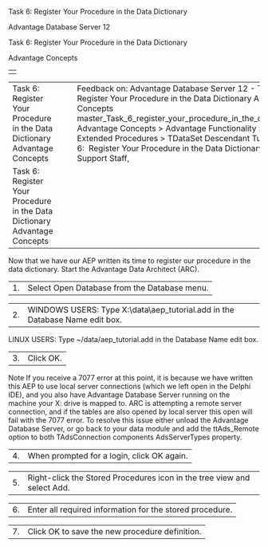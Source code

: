 Task 6: Register Your Procedure in the Data Dictionary




Advantage Database Server 12  

Task 6: Register Your Procedure in the Data Dictionary

Advantage Concepts

|  |
| --- |
|  |

|  |  |  |  |  |
| --- | --- | --- | --- | --- |
| Task 6: Register Your Procedure in the Data Dictionary  Advantage Concepts |  |  | Feedback on: Advantage Database Server 12 - Task 6: Register Your Procedure in the Data Dictionary Advantage Concepts master\_Task\_6\_register\_your\_procedure\_in\_the\_data\_dictionary Advantage Concepts > Advantage Functionality > Advantage Extended Procedures > TDataSet Descendant Tutorial > Task 6:  Register Your Procedure in the Data Dictionary / Dear Support Staff, |  |
| Task 6: Register Your Procedure in the Data Dictionary  Advantage Concepts |  |  |  |  |

Now that we have our AEP written its time to register our procedure in the data dictionary. Start the Advantage Data Architect (ARC).

|  |  |
| --- | --- |
| 1. | Select Open Database from the Database menu. |

|  |  |
| --- | --- |
| 2. | WINDOWS USERS: Type X:\data\aep\_tutorial.add in the Database Name edit box. |

LINUX USERS: Type ~/data/aep\_tutorial.add in the Database Name edit box.

|  |  |
| --- | --- |
| 3. | Click OK. |

Note If you receive a 7077 error at this point, it is because we have written this AEP to use local server connections (which we left open in the Delphi IDE), and you also have Advantage Database Server running on the machine your X: drive is mapped to. ARC is attempting a remote server connection, and if the tables are also opened by local server this open will fail with the 7077 error. To resolve this issue either unload the Advantage Database Server, or go back to your data module and add the ttAds\_Remote option to both TAdsConnection components AdsServerTypes property.

|  |  |
| --- | --- |
| 4. | When prompted for a login, click OK again. |

|  |  |
| --- | --- |
| 5. | Right-click the Stored Procedures icon in the tree view and select Add. |

|  |  |
| --- | --- |
| 6. | Enter all required information for the stored procedure. |

|  |  |
| --- | --- |
| 7. | Click OK to save the new procedure definition. |